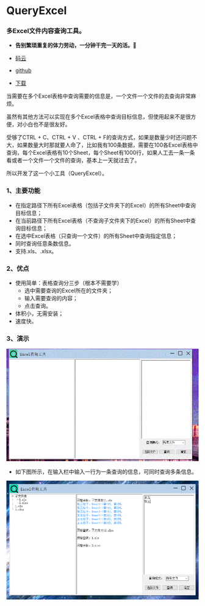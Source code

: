 # QueryExcel

### 多Excel文件内容查询工具。

* **告别繁琐重复的体力劳动，一分钟干完一天的活。**:hear_no_evil:

* [码云](https://gitee.com/mahuifa/QueryExcel.git)

* [github](https://github.com/mahuifa/QueryExcel.git)
* [下载](https://github.com/mahuifa/QueryExcel/releases/tag/V1.0)

当需要在多个Excel表格中查询需要的信息是，一个文件一个文件的去查询非常麻烦。

虽然有其他方法可以实现在多个Excel表格中查询目标信息，但使用起来不是很方便，对小白也不是很友好。

受够了CTRL + C、CTRL + V 、CTRL + F的查询方式，如果是数量少时还问题不大，如果数量大时那就要人命了，比如我有100条数据，需要在100各Excel表格中查询，每个Excel表格有10个Sheet，每个Sheet有1000行，如果人工去一条一条看或者一个文件一个文件的查询，基本上一天就过去了。

所以开发了这一个小工具（QueryExcel）。



### 1、主要功能

* 在指定路径下所有Excel表格（包括子文件夹下的Excel）的所有Sheet中查询目标信息；
* 在当前路径下所有Excel表格（不查询子文件夹下的Excel）的所有Sheet中查询目标信息；
* 在选中Excel表格（只查询一个文件）的所有Sheet中查询指定信息；
* 同时查询任意条数信息。
* 支持.xls、.xlsx。



### 2、优点

* 使用简单：表格查询分三步（根本不需要学）
  * 选中需要查询的Excel所在的文件夹；
  * 输入需要查询的内容；
  * 点击查询。
* 体积小，无需安装；
* 速度快。



### 3、演示

![QueryExcel-tuya](README.assets/QueryExcel-tuya.gif)



* 如下图所示，在输入栏中输入一行为一条查询的信息，可同时查询多条信息。

![image-20210227172138813](README.assets/image-20210227172138813.png)


